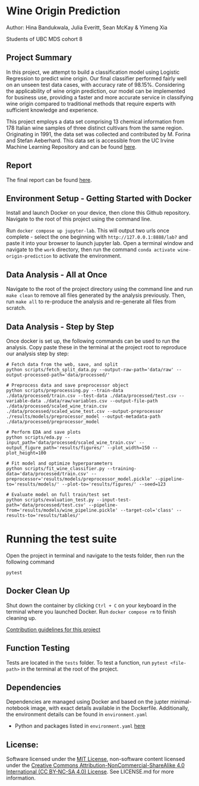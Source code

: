 # Wine Origin Prediction

Author: Hina Bandukwala, Julia Everitt, Sean McKay & Yimeng Xia

Students of UBC MDS cohort 8

## Project Summary

In this project, we attempt to build a classification model using Logistic Regression to predict wine origin. Our final classifier performed fairly well on an unseen test data cases, with accuracy rate of 98.15%. Considering the applicability of wine origin prediction, our model can be implemented for business use, providing a faster and more accurate service in classifying wine origin compared to traditional methods that require experts with sufficient knowledge and experience.

This project employs a data set comprising 13 chemical information from 178 Italian wine samples of three distinct cultivars from the same region. Originating in 1991, the data set was collected and contributed by M. Forina and Stefan Aeberhard. This data set is accessible from the UC Irvine Machine Learning Repository and can be found [here](https://archive.ics.uci.edu/dataset/109/wine).

## Report

The final report can be found [here](https://ubc-mds.github.io/wine-origin-prediction/wine_classification_report.html).

## Environment Setup - Getting Started with Docker

Install and launch Docker on your device, then clone this Github repository. Navigate to the root of this project using the command line.

Run `docker compose up jupyter-lab`. This will output two urls once complete - select the one beginning with `http://127.0.0.1:8888/lab?` and paste it into your browser to launch jupyter lab. Open a terminal window and navigate to the `work` directory, then run the command `conda activate wine-origin-prediction` to activate the environment.

## Data Analysis - All at Once
Navigate to the root of the project directory using the command line and run `make clean` to remove all files generated by the analysis previously. Then, run `make all` to re-produce the analysis and re-generate all files from scratch.


## Data Analysis - Step by Step

Once docker is set up, the following commands can be used to run the analysis. Copy paste these in the terminal at the project root to reproduce our analysis step by step:

```
# Fetch data from the web, save, and split
python scripts/fetch_split_data.py --output-raw-path='data/raw' --output-processed-path='data/processed/'

# Preprocess data and save preprocessor object
python scripts/preprocessing.py --train-data ./data/processed/train.csv --test-data ./data/processed/test.csv --variable-data ./data/raw/variables.csv --output-file-path ./data/processed/scaled_wine_train.csv ./data/processed/scaled_wine_test.csv --output-preprocessor ./results/models/preprocessor_model --output-metadata-path ./data/processed/preprocessor_model

# Perform EDA and save plots
python scripts/eda.py --input_path='data/processed/scaled_wine_train.csv' --output_figure_path='results/figures/' --plot_width=150 --plot_height=100

# Fit model and optimize hyperparameters
python scripts/fit_wine_classifier.py --training-data='data/processed/train.csv' --preprocessor='results/models/preprocessor_model.pickle' --pipeline-to='results/models/' --plot-to='results/figures/' --seed=123

# Evaluate model on full train/test set
python scripts/evaluation_test.py --input-test-path='data/processed/test.csv' --pipeline-from='results/models/wine_pipeline.pickle' --target-col='class' --results-to='results/tables/'
```

# Running the test suite

Open the project in terminal and navigate to the tests folder, then run the following command

```
pytest
```

## Docker Clean Up
Shut down the container by clicking `Ctrl + C` on your keyboard in the terminal where you launched Docker. Run `docker compose rm` to finish cleaning up.

[Contribution guidelines for this project](docs/CONTRIBUTING.md)


## Function Testing
Tests are located in the `tests` folder. To test a function, run `pytest <file-path>` in the terminal at the root of the project.


## Dependencies
Dependencies are managed using Docker and based on the jupter minimal-notebook image, with exact details available in the Dockerfile. Additionally, the environment details can be found in `environment.yaml`

-   Python and packages listed in `environment.yaml` [here](https://github.com/UBC-MDS/wine-origin-prediction/blob/main/environment.yaml)

## License:

Software licensed under the [MIT License](https://spdx.org/licenses/MIT.html), non-software content licensed under the [Creative Commons Attribution-NonCommercial-ShareAlike 4.0 International (CC BY-NC-SA 4.0) License](https://creativecommons.org/licenses/by-nc-sa/4.0/). See LICENSE.md for more information.
